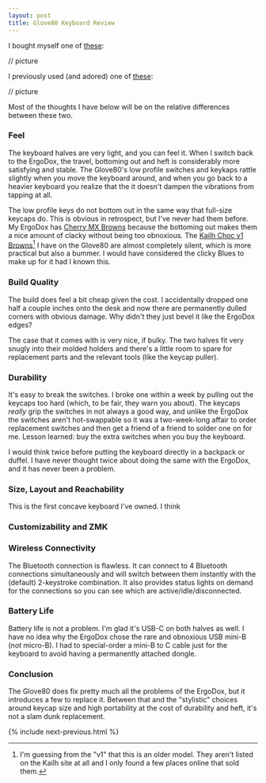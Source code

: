 ```yaml
---
layout: post
title: Glove80 Keyboard Review
---
```


I bought myself one of [these](https://www.moergo.com/):

// picture

I previously used (and adored) one of [these](https://ergodox-ez.com/):

// picture

Most of the thoughts I have below will be on the relative differences between these two.

### Feel

The keyboard halves are very light, and you can feel it. When I switch back to the ErgoDox, the travel, bottoming out and heft is considerably more satisfying and stable. The Glove80's low profile switches and keykaps rattle slightly when you move the keyboard around, and when you go back to a heavier keyboard you realize that the it doesn't dampen the vibrations from tapping at all.

The low profile keys do not bottom out in the same way that full-size keycaps do. This is obvious in retrospect, but I've never had them before. My ErgoDox has [Cherry MX Browns](https://www.cherry-world.com/mx2a-brown) because the bottoming out makes them a nice amount of clacky without being too obnoxious. The [Kailh Choc v1 Browns](https://chosfox.com/products/kailh-chocs?variant=42514647646402)[^1] I have on the Glove80 are almost completely silent, which is more practical but also a bummer. I would have considered the clicky Blues to make up for it had I known this.

[^1]: I'm guessing from the "v1" that this is an older model. They aren't listed on the Kailh site at all and I only found a few places online that sold them.

### Build Quality

The build does feel a bit cheap given the cost. I accidentally dropped one half a couple inches onto the desk and now there are permanently dulled corners with obvious damage. Why didn't they just bevel it like the ErgoDox edges?

The case that it comes with is very nice, if bulky. The two halves fit very snugly into their molded holders and there's a little room to spare for replacement parts and the relevant tools (like the keycap puller).

### Durability

It's easy to break the switches. I broke one within a week by pulling out the keycaps too hard (which, to be fair, they warn you about). The keycaps _really_ grip the switches in not always a good way, and unlike the ErgoDox the switches aren't hot-swappable so it was a two-week-long affair to order replacement switches and then get a friend of a friend to solder one on for me. Lesson learned: buy the extra switches when you buy the keyboard.

I would think twice before putting the keyboard directly in a backpack or duffel. I have never thought twice about doing the same with the ErgoDox, and it has never been a problem.

### Size, Layout and Reachability

This is the first concave keyboard I've owned. I think

### Customizability and ZMK

### Wireless Connectivity

The Bluetooth connection is flawless. It can connect to 4 Bluetooth connections simultaneously and will switch between them instantly with the (default) 2-keystroke combination. It also provides status lights on demand for the connections so you can see which are active/idle/disconnected.

### Battery Life

Battery life is not a problem. I'm glad it's USB-C on both halves as well. I have no idea why the ErgoDox chose the rare and obnoxious USB mini-B (_not_ micro-B). I had to special-order a mini-B to C cable just for the keyboard to avoid having a permanently attached dongle.

### Conclusion

The Glove80 does fix pretty much all the problems of the ErgoDox, but it introduces a few to replace it. Between that and the "stylistic" choices around keycap size and high portability at the cost of durability and heft, it's not a slam dunk replacement.

{% include next-previous.html %}
